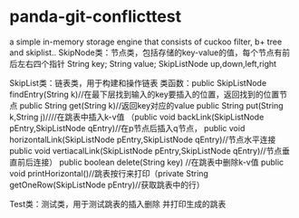 # panda-git-conflicttest
a simple in-memory storage engine that consists of  cuckoo filter, b+ tree and skiplist..
SkipNode类：节点类，包括存储的key-value的值，每个节点有前后左右四个指针
String key; String value; SkipListNode up,down,left,right

SkipList类：链表类，用于构建和操作链表
类函数：public SkipListNode findEntry(String k)//在最下层找到输入的key要插入的位置，返回找到的位置节点
public String get(String k)//返回key对应的value
public String put(String k,String j)////在跳表中插入k-v值
（public void backLink(SkipListNode pEntry,SkipListNode qEntry)//在p节点后插入q节点，
  public void horizontalLink(SkipListNode pEntry,SkipListNode qEntry)//节点水平连接
  public void vertiacalLink(SkipListNode pEntry,SkipListNode qEntry)//节点垂直前后连接）
public boolean delete(String key) //在跳表中删除k-v值
public void printHorizontal()//跳表按行来打印（private String getOneRow(SkipListNode pEntry)//获取跳表中的行）

Test类：测试类，用于测试跳表的插入删除 并打印生成的跳表
